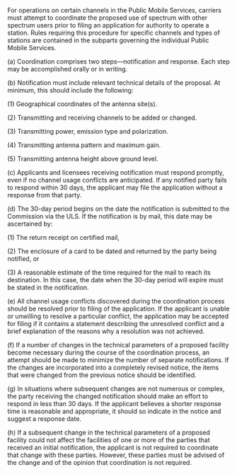 For operations on certain channels in the Public Mobile Services, carriers must attempt to coordinate the proposed use of spectrum with other spectrum users prior to filing an application for authority to operate a station. Rules requiring this procedure for specific channels and types of stations are contained in the subparts governing the individual Public Mobile Services.

(a) Coordination comprises two steps—notification and response. Each step may be accomplished orally or in writing.

(b) Notification must include relevant technical details of the proposal. At minimum, this should include the following:

(1) Geographical coordinates of the antenna site(s).

(2) Transmitting and receiving channels to be added or changed.

(3) Transmitting power, emission type and polarization.

(4) Transmitting antenna pattern and maximum gain.

(5) Transmitting antenna height above ground level.

(c) Applicants and licensees receiving notification must respond promptly, even if no channel usage conflicts are anticipated. If any notified party fails to respond within 30 days, the applicant may file the application without a response from that party.

(d) The 30-day period begins on the date the notification is submitted to the Commission via the ULS. If the notification is by mail, this date may be ascertained by:

(1) The return receipt on certified mail,

(2) The enclosure of a card to be dated and returned by the party being notified, or

(3) A reasonable estimate of the time required for the mail to reach its destination. In this case, the date when the 30-day period will expire must be stated in the notification.

(e) All channel usage conflicts discovered during the coordination process should be resolved prior to filing of the application. If the applicant is unable or unwilling to resolve a particular conflict, the application may be accepted for filing if it contains a statement describing the unresolved conflict and a brief explanation of the reasons why a resolution was not achieved.

(f) If a number of changes in the technical parameters of a proposed facility become necessary during the course of the coordination process, an attempt should be made to minimize the number of separate notifications. If the changes are incorporated into a completely revised notice, the items that were changed from the previous notice should be identified.

(g) In situations where subsequent changes are not numerous or complex, the party receiving the changed notification should make an effort to respond in less than 30 days. If the applicant believes a shorter response time is reasonable and appropriate, it should so indicate in the notice and suggest a response date.

(h) If a subsequent change in the technical parameters of a proposed facility could not affect the facilities of one or more of the parties that received an initial notification, the applicant is not required to coordinate that change with these parties. However, these parties must be advised of the change and of the opinion that coordination is not required.

